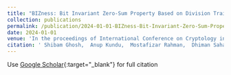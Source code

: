 ```yaml
---
title: "BIZness: Bit Invariant Zero-Sum Property Based on Division Trail"
collection: publications
permalink: /publication/2024-01-01-BIZness-Bit-Invariant-Zero-Sum-Property-Based-on-Division-Trail
date: 2024-01-01
venue: 'In the proceedings of International Conference on Cryptology in India'
citation: ' Shibam Ghosh,  Anup Kundu,  Mostafizar Rahman,  Dhiman Saha, &quot;BIZness: Bit Invariant Zero-Sum Property Based on Division Trail.&quot; In the proceedings of International Conference on Cryptology in India, 2024.'
---
```

Use [Google Scholar](https://scholar.google.com/scholar?q=BIZness:+Bit+Invariant+Zero+Sum+Property+Based+on+Division+Trail){:target="_blank"} for full citation